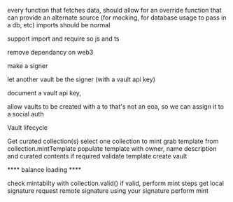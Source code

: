 every function that fetches data, should allow for an override function that can provide an alternate source (for mocking, for database usage to pass in a db, etc)
imports should be normal

support import and require 
so js and ts

remove dependancy on web3

make a signer

let another vault be the signer (with a vault api key)

document a vault api key, 

allow vaults to be created with a to that's not an eoa, so we can assign it to a social auth


Vault lifecycle

Get curated collection(s)
select one collection to mint
grab template from collection.mintTemplate
populate template with owner, name description and curated contents if required
validate template
create vault

**** balance loading ****

check mintabilty with collection.valid()
if valid, perform mint steps
get local signature
request remote signature using your signature
perform mint



